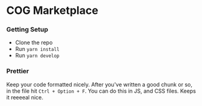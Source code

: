 # COG Marketplace

### Getting Setup

- Clone the repo
- Run `yarn install`
- Run `yarn develop`


### Prettier
Keep your code formatted nicely. After you've written a good chunk or so, in the file
hit `Ctrl + Option + F`. You can do this in JS, and CSS files. Keeps it reeeeal nice.
